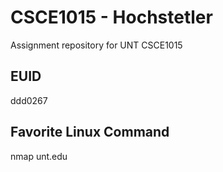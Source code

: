 # CSCE1015 - Hochstetler
Assignment repository for UNT CSCE1015
## EUID
ddd0267
## Favorite Linux Command
nmap unt.edu
